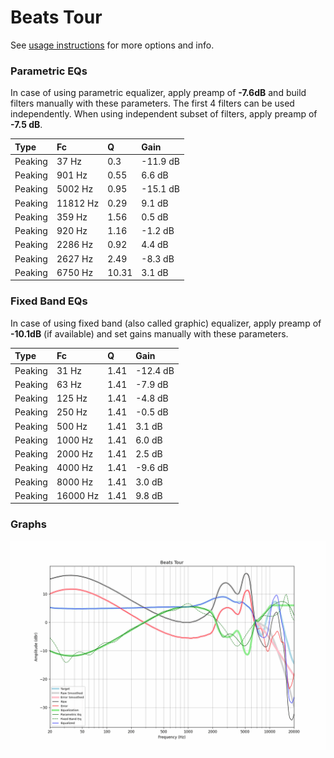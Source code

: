 # Beats Tour
See [usage instructions](https://github.com/jaakkopasanen/AutoEq#usage) for more options and info.

### Parametric EQs
In case of using parametric equalizer, apply preamp of **-7.6dB** and build filters manually
with these parameters. The first 4 filters can be used independently.
When using independent subset of filters, apply preamp of **-7.5 dB**.

| Type    | Fc       |     Q | Gain     |
|:--------|:---------|:------|:---------|
| Peaking | 37 Hz    |  0.3  | -11.9 dB |
| Peaking | 901 Hz   |  0.55 | 6.6 dB   |
| Peaking | 5002 Hz  |  0.95 | -15.1 dB |
| Peaking | 11812 Hz |  0.29 | 9.1 dB   |
| Peaking | 359 Hz   |  1.56 | 0.5 dB   |
| Peaking | 920 Hz   |  1.16 | -1.2 dB  |
| Peaking | 2286 Hz  |  0.92 | 4.4 dB   |
| Peaking | 2627 Hz  |  2.49 | -8.3 dB  |
| Peaking | 6750 Hz  | 10.31 | 3.1 dB   |

### Fixed Band EQs
In case of using fixed band (also called graphic) equalizer, apply preamp of **-10.1dB**
(if available) and set gains manually with these parameters.

| Type    | Fc       |    Q | Gain     |
|:--------|:---------|:-----|:---------|
| Peaking | 31 Hz    | 1.41 | -12.4 dB |
| Peaking | 63 Hz    | 1.41 | -7.9 dB  |
| Peaking | 125 Hz   | 1.41 | -4.8 dB  |
| Peaking | 250 Hz   | 1.41 | -0.5 dB  |
| Peaking | 500 Hz   | 1.41 | 3.1 dB   |
| Peaking | 1000 Hz  | 1.41 | 6.0 dB   |
| Peaking | 2000 Hz  | 1.41 | 2.5 dB   |
| Peaking | 4000 Hz  | 1.41 | -9.6 dB  |
| Peaking | 8000 Hz  | 1.41 | 3.0 dB   |
| Peaking | 16000 Hz | 1.41 | 9.8 dB   |

### Graphs
![](./Beats%20Tour.png)